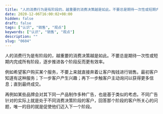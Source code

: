 ```yaml
---
title: "人的消费行为是有阶段的，越重要的消费决策越是如此。不要总是期待一次性或短期内完成所有阶段，逐步推进各个阶段反而更有效率。"
date: 2020-12-06T16:00:02+08:00
hidden: false
draft: false
tags: ["认识", "销售", "观点"]
keywords: ["认识", "销售", "观点"]
description: ""
slug: "0604"
---
```


人的消费行为是有阶段的，越重要的消费决策越是如此。不要总是期待一次性或短期内完成所有阶段，逐步推进各个阶段反而更有效率。

例如希望客户购买某个服务，不要上来就直接奔着让客户掏钱进行销售。最初客户知道有这种服务；下一步客户产生兴趣；再下一步触客户主动询问以获得更多信息；直到最终成交。

再例如某些品牌会对其下同一产品制作多种广告，也是基于类似的考虑。不同广告针对的实际上就是处于不同消费决策阶段的客户，回答那个阶段的客户所关心的问题，唯一的目的就是促使他们迈入下一个阶段。
